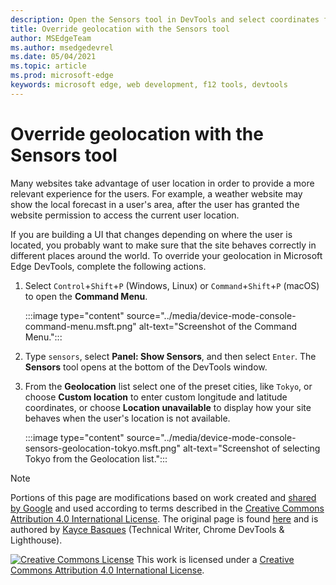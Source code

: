 ```yaml
---
description: Open the Sensors tool in DevTools and select coordinates from the Geolocation list.
title: Override geolocation with the Sensors tool
author: MSEdgeTeam
ms.author: msedgedevrel
ms.date: 05/04/2021
ms.topic: article
ms.prod: microsoft-edge
keywords: microsoft edge, web development, f12 tools, devtools
---
```

<!-- Copyright Kayce Basques

   Licensed under the Apache License, Version 2.0 (the "License");
   you may not use this file except in compliance with the License.
   You may obtain a copy of the License at

       https://www.apache.org/licenses/LICENSE-2.0

   Unless required by applicable law or agreed to in writing, software
   distributed under the License is distributed on an "AS IS" BASIS,
   WITHOUT WARRANTIES OR CONDITIONS OF ANY KIND, either express or implied.
   See the License for the specific language governing permissions and
   limitations under the License.  -->
# Override geolocation with the Sensors tool

Many websites take advantage of user location in order to provide a more relevant experience for the users.  For example, a weather website may show the local forecast in a user's area, after the user has granted the website permission to access the current user location.

<!--todo: add link to user location section when available -->

If you are building a UI that changes depending on where the user is located, you probably want to make sure that the site behaves correctly in different places around the world.  To override your geolocation in Microsoft Edge DevTools, complete the following actions.

1.  Select `Control`+`Shift`+`P` \(Windows, Linux\) or `Command`+`Shift`+`P` \(macOS\) to open the **Command Menu**.

    :::image type="content" source="../media/device-mode-console-command-menu.msft.png" alt-text="Screenshot of the Command Menu.":::

1.  Type `sensors`, select **Panel: Show Sensors**, and then select `Enter`.  The **Sensors** tool opens at the bottom of the DevTools window.
1.  From the **Geolocation** list select one of the preset cities, like `Tokyo`, or choose **Custom location** to enter custom longitude and latitude coordinates, or choose **Location unavailable** to display how your site behaves when the user's location is not available.

    :::image type="content" source="../media/device-mode-console-sensors-geolocation-tokyo.msft.png" alt-text="Screenshot of selecting Tokyo from the Geolocation list.":::

<!-- /web/fundamentals/native-hardware/user-location/index -->


<!-- ====================================================================== -->
> [!NOTE]
> Portions of this page are modifications based on work created and [shared by Google][GoogleSitePolicies] and used according to terms described in the [Creative Commons Attribution 4.0 International License][CCA4IL].
> The original page is found [here](https://developers.google.com/web/tools/chrome-devtools/device-mode/geolocation) and is authored by [Kayce Basques][KayceBasques] \(Technical Writer, Chrome DevTools \& Lighthouse\).

[![Creative Commons License][CCby4Image]][CCA4IL]
This work is licensed under a [Creative Commons Attribution 4.0 International License][CCA4IL].

[CCA4IL]: https://creativecommons.org/licenses/by/4.0
[CCby4Image]: https://i.creativecommons.org/l/by/4.0/88x31.png
[GoogleSitePolicies]: https://developers.google.com/terms/site-policies
[KayceBasques]: https://developers.google.com/web/resources/contributors#kayce-basques
